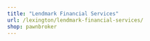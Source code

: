 ```yaml
---
title: "Lendmark Financial Services"
url: /lexington/lendmark-financial-services/
shop: pawnbroker
---
```

